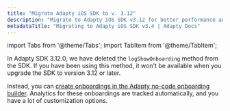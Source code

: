 ```yaml
---
title: "Migrate Adapty iOS SDK to v. 3.12"
description: "Migrate to Adapty iOS SDK v3.12 for better performance and new monetization features."
metadataTitle: "Migrating to Adapty iOS SDK v3.4 | Adapty Docs"
---
```


import Tabs from '@theme/Tabs';
import TabItem from '@theme/TabItem';

In Adapty SDK 3.12.0, we have deleted the `logShowOnboarding` method from the SDK.
If you have been using this method, it won't be available when you upgrade the SDK to version 3.12 or later.

Instead, you can [create onboardings in the Adapty no-code onboarding builder](onboardings.md). Analytics for these onboardings are tracked automatically, and you have a lot of customization options.